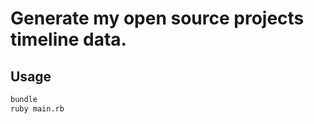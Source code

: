 Generate my open source projects timeline data.
==================

Usage
------------------
```bash
bundle
ruby main.rb
```
